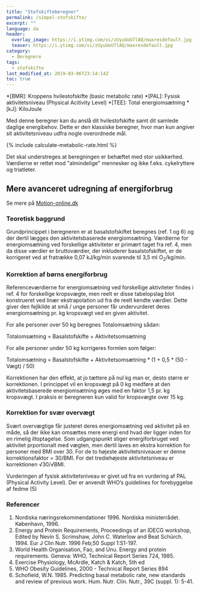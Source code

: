 ```yaml
---
title: "Stofskifteberegner"
permalink: /simpel-stofskifte/
excerpt: ""
language: da
header:
  overlay_image: https://i.ytimg.com/vi/zUyuUoU7lAQ/maxresdefault.jpg
  teaser: https://i.ytimg.com/vi/zUyuUoU7lAQ/maxresdefault.jpg
category:
  - Beregnere
tags:
  - stofskifte
last_modified_at: 2019-03-06T23:14:14Z
toc: true
---
```


*[BMR]: Kroppens hvilestofskifte (basic metabolic rate)
*[PAL]: Fysisk aktivitetsniveau (Physical Acitivity Level)
*[TEE]: Total energiomsætning
*[kJ]: KiloJoule

Med denne beregner kan du anslå dit hvilestofskifte samt dit samlede daglige energibehov. Dette er den klassiske beregner, hvor man kun angiver sit aktivitetsniveau udfra nogle overordnede mål.

{% include calculate-metabolic-rate.html %}

Det skal understreges at beregningen er behæftet med stor usikkerhed. Værdierne er rettet mod "almindelige" mennesker og ikke f.eks. cykelryttere og triatleter.

## Mere avanceret udregning af energiforbrug

Se mere på [Motion-online.dk](https://web.archive.org/web/20160604213227/http://www.motion-online.dk/sundhed_og_vaegt/sundhed_generelt/beregn_dit_energiforbrug/)

### Teoretisk baggrund

Grundprincippet i beregneren er at basalstofskiftet beregnes (ref. 1 og 6) og der dertil lægges den aktivitetsbaserede energiomsætning. Værdierne for energiomsætning ved forskellige aktiviteter er primært taget fra ref. 4, men da disse værdier er bruttoværdier, der inkluderer basalstofskiftet, er de korrigeret ved at fratrække 0,07 kJ/kg/min svarende til 3,5 ml O<sub>2</sub>/kg/min.

### Korrektion af børns energiforbrug

Referenceværdierne for energiomsætning ved forskellige aktiviteter findes i ref. 4 for forskellige kropsvægte, men reelt er disse tabelopslag blot konstrueret ved linær ekstrapolation ud fra de reelt kendte værdier. Dette giver den fejlkilde at små / unge personer får undervurderet deres energiomsætning pr. kg kropsvægt ved en given aktivitet.

For alle personer over 50 kg beregnes Totalomsætning sådan:

Totalomsætning = Basalstofskifte + Aktivitetsomsætning

For alle personer under 50 kg korrigeres formlen som følger:

Totalomsætning = Basalstofskifte + Aktivitetsomsætning * (1 + 0,5 * (50 - Vægt) / 50)

Korrektionen har den effekt, at jo tættere på nul kg man er, desto større er korrektionen. I princippet vil en kropsvægt på 0 kg medføre at den aktivitetsbaserede energiomsætning øges med en faktor 1,5 pr. kg kropsvægt. I praksis er beregneren kun valid for kropsvægte over 15 kg.

### Korrektion for svær overvægt

Svært overvægtige får justeret deres energiomsætning ved aktivitet på en måde, så der ikke kan omsættes mere energi end hvad der ligger inden for en rimelig iltoptagelse. Som udgangspunkt stiger energiforbruget ved aktivitet prportionalt med vægten, men dertil laves en ekstra korrektion for personer med BMI over 30. For de to højeste aktivitetsniveauer er denne korrektionsfaktor = 30/BMI. For det trediehøjeste aktivitetsniveau er korrektionen √30/√BMI.

Vurderingen af fysisk aktivitetsniveau er givet ud fra en vurdering af PAL (Physical Activity Level). Der er anvendt WHO’s guidelines for forebyggelse af fedme (5) 

### Referencer

1. Nordiska næringsrekommendationer 1996. Nordiska ministerrådet. København, 1996.
2. Energy and Protein Requirements, Proceedings of an IDECG workshop, Edited by Nevin S. Scrimshaw, John C. Waterlow and Beat Schürch. 1994.
Eur J Clin Nutr. 1996 Feb;50 Suppl 1:S1-197.
3. World Health Organisation, Fao, and Unu. Energy and protein requirements. Geneva: WHO, Technical Report Series 724, 1985.
4. Exercise Physiology, McArdle, Katch & Katch, 5th ed
5. WHO Obesity Guidelines, 2000 - Technical Report Series 894
6. Schofield, W.N. 1985. Predicting basal metabolic rate, new standards and review of previous work. Hum. Nutr. Clin. Nutr., 39C (suppl. 1): 5-41.
